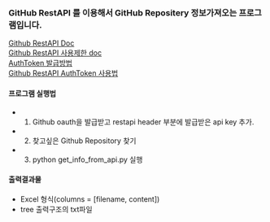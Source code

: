 ### GitHub RestAPI 를 이용해서 GitHub Repositery 정보가져오는 프로그램입니다. 

[Github RestAPI Doc](https://docs.github.com/en/rest/repos/repos?apiVersion=2022-11-28#get-a-repository)    
[Github RestAPI 사용제한 doc](https://docs.github.com/ko/apps/creating-github-apps/registering-a-github-app/rate-limits-for-github-apps)  
[AuthToken 발급방법](https://docs.github.com/ko/authentication/keeping-your-account-and-data-secure/managing-your-personal-access-tokens)  
[Github RestAPI AuthToken 사용법](https://docs.github.com/ko/rest/guides/getting-started-with-the-rest-api?apiVersion=2022-11-28)  

#### 프로그램 실행법  

 - 1. Github oauth을 발급받고 restapi header 부분에 발급받은 api key 추가.  
 - 2. 찾고싶은 Github Repository 찾기  
 - 3. python get_info_from_api.py 실행  

#### 출력결과물  

 - Excel 형식(columns = [filename, content])  
 - tree 출력구조의 txt파일  

